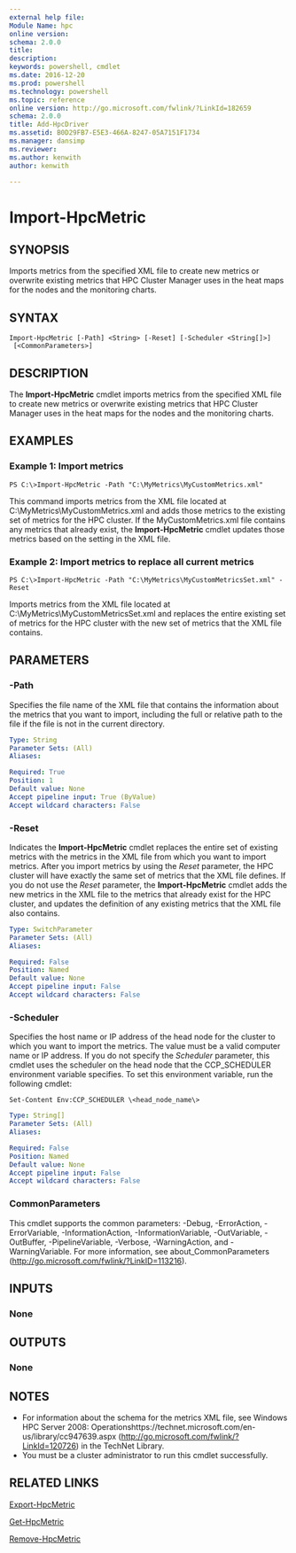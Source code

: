```yaml
---
external help file:
Module Name: hpc
online version:
schema: 2.0.0
title:
description:
keywords: powershell, cmdlet
ms.date: 2016-12-20
ms.prod: powershell
ms.technology: powershell
ms.topic: reference
online version: http://go.microsoft.com/fwlink/?LinkId=182659
schema: 2.0.0
title: Add-HpcDriver
ms.assetid: B0D29FB7-E5E3-466A-8247-05A7151F1734
ms.manager: dansimp
ms.reviewer:
ms.author: kenwith
author: kenwith

---
```


# Import-HpcMetric

## SYNOPSIS
Imports metrics from the specified XML file to create new metrics or overwrite existing metrics that HPC Cluster Manager uses in the heat maps for the nodes and the monitoring charts.

## SYNTAX

```
Import-HpcMetric [-Path] <String> [-Reset] [-Scheduler <String[]>]
 [<CommonParameters>]
```

## DESCRIPTION
The **Import-HpcMetric** cmdlet imports metrics from the specified XML file to create new metrics or overwrite existing metrics that HPC Cluster Manager uses in the heat maps for the nodes and the monitoring charts.

## EXAMPLES

### Example 1: Import metrics
```
PS C:\>Import-HpcMetric -Path "C:\MyMetrics\MyCustomMetrics.xml"
```

This command imports metrics from the XML file located at C:\MyMetrics\MyCustomMetrics.xml and adds those metrics to the existing set of metrics for the HPC cluster.
If the MyCustomMetrics.xml file contains any metrics that already exist, the **Import-HpcMetric** cmdlet updates those metrics based on the setting in the XML file.

### Example 2: Import metrics to replace all current metrics
```
PS C:\>Import-HpcMetric -Path "C:\MyMetrics\MyCustomMetricsSet.xml" -Reset
```

Imports metrics from the XML file located at C:\MyMetrics\MyCustomMetricsSet.xml and replaces the entire existing set of metrics for the HPC cluster with the new set of metrics that the XML file contains.

## PARAMETERS

### -Path
Specifies the file name of the XML file that contains the information about the metrics that you want to import, including the full or relative path to the file if the file is not in the current directory.

```yaml
Type: String
Parameter Sets: (All)
Aliases:

Required: True
Position: 1
Default value: None
Accept pipeline input: True (ByValue)
Accept wildcard characters: False
```

### -Reset
Indicates the **Import-HpcMetric** cmdlet replaces the entire set of existing metrics with the metrics in the XML file from which you want to import metrics.
After you import metrics by using the *Reset* parameter, the HPC cluster will have exactly the same set of metrics that the XML file defines.
If you do not use the *Reset* parameter, the **Import-HpcMetric** cmdlet adds the new metrics in the XML file to the metrics that already exist for the HPC cluster, and updates the definition of any existing metrics that the XML file also contains.

```yaml
Type: SwitchParameter
Parameter Sets: (All)
Aliases:

Required: False
Position: Named
Default value: None
Accept pipeline input: False
Accept wildcard characters: False
```

### -Scheduler
Specifies the host name or IP address of the head node for the cluster to which you want to import the metrics.
The value must be a valid computer name or IP address.
If you do not specify the *Scheduler* parameter, this cmdlet uses the scheduler on the head node that the CCP_SCHEDULER environment variable specifies.
To set this environment variable, run the following cmdlet:

`Set-Content Env:CCP_SCHEDULER \<head_node_name\>`

```yaml
Type: String[]
Parameter Sets: (All)
Aliases:

Required: False
Position: Named
Default value: None
Accept pipeline input: False
Accept wildcard characters: False
```

### CommonParameters
This cmdlet supports the common parameters: -Debug, -ErrorAction, -ErrorVariable, -InformationAction, -InformationVariable, -OutVariable, -OutBuffer, -PipelineVariable, -Verbose, -WarningAction, and -WarningVariable. For more information, see about_CommonParameters (http://go.microsoft.com/fwlink/?LinkID=113216).

## INPUTS

### None

## OUTPUTS

### None

## NOTES
* For information about the schema for the metrics XML file, see Windows HPC Server 2008: Operationshttps://technet.microsoft.com/en-us/library/cc947639.aspx (http://go.microsoft.com/fwlink/?LinkId=120726) in the TechNet Library.
* You must be a cluster administrator to run this cmdlet successfully.

## RELATED LINKS

[Export-HpcMetric](./Export-HpcMetric.md)

[Get-HpcMetric](./Get-HpcMetric.md)

[Remove-HpcMetric](./Remove-HpcMetric.md)

